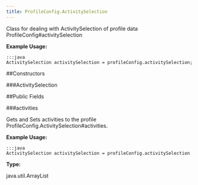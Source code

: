 ```yaml
---
title: ProfileConfig.ActivitySelection
---
```


Class for dealing with ActivitySelection of profile data  ProfileConfig#activitySelection

 

**Example Usage:**
	
	:::java	
	ActivitySelection activitySelection = profileConfig.activitySelection;


##Constructors

###ActivitySelection



##Public Fields

###activities

Gets and Sets activities to the profile  ProfileConfig.ActivitySelection#activities.

 

**Example Usage:**
	
	:::java	
	ActivitySelection activitySelection = profileConfig.activitySelection


**Type:**

java.util.ArrayList


